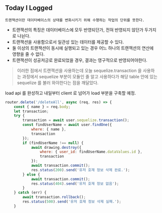 ## Today I Logged

    트랜잭션이란 데이터베이스의 상태를 변화시키기 위해 수행하는 작업의 단위를 뜻한다.

- 트랜잭션의 특징은 데이터베이스에 모두 반영되던가, 전혀 반영되지 않던가 두가지로 나뉜다.
- 트랜잭션을 사용함으로서 일관성 있는 데이터를 제공할 수 있다.
- 둘 이상의 트랜잭션이 동시에 실행되고 있는 경우 어느 하나의 트랜잭션의 연산에 영향을 줄 수 없다.
- 트랜잭션이 성공저긍로 완료되었을 경우, 결과는 영구적으로 반영되어야한다.

> 이러한 점에서 트랜잭션을 사용하는데 오늘 sequelize.transaction 을 사용하는 과정에서 sequelize 부분이 모듈인 줄 알고 사용하다가 해당 table 안에 있는 sequelize 를 불러 와야한다는 점을 깨달았다.

load api 를 완성하고 내일부터 client 로 넘어가 load 부분을 구축할 예정.

```javascript
router.delete('/deleteAll', async (req, res) => {
    const { name } = req.body;
    let transaction;
    try {
        transaction = await user.sequelize.transaction();
        const findUserName = await user.findOne({
            where: { name },
            transaction
        });
        if (findUserName !== null) {
            await drawing.destroy({
                where: { user_id: findUserName.dataValues.id },
                transaction
            });
            await transaction.commit();
            res.status(200).send('유저 호재 정보 삭제 완료.');
        } else {
            await transaction.commit();
            res.status(404).send('유저 호재 정보 없음');
        }
    } catch (err) {
        await transaction.rollback();
        res.status(500).send('유저 호재 정보 삭제 실패.');
    }
```
